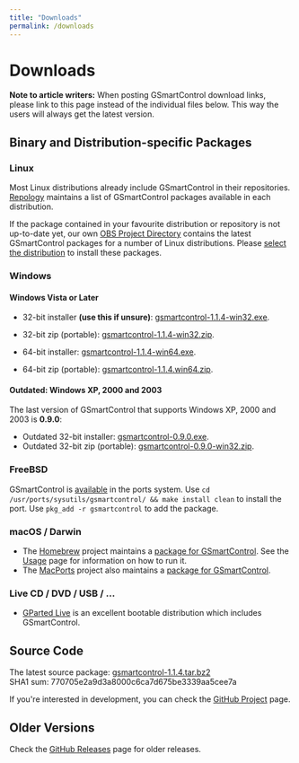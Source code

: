 ```yaml
---
title: "Downloads"
permalink: /downloads
---
```


# Downloads

**Note to article writers:** When posting GSmartControl download links, please
link to this page instead of the individual files below. This way the users will always get
the latest version.


## Binary and Distribution-specific Packages

### Linux

Most Linux distributions already include GSmartControl in their repositories.
[Repology](https://repology.org/project/gsmartcontrol/versions) maintains a list
of GSmartControl packages available in each distribution. 

If the package contained in your favourite distribution or repository is not up-to-date yet, our own
[OBS Project Directory](http://download.opensuse.org/repositories/home:/alex_sh:/gsmartcontrol:/stable_latest/)
contains the latest GSmartControl packages for a number of Linux distributions. Please
[select the distribution](https://software.opensuse.org//download.html?project=home%3Aalex_sh%3Agsmartcontrol%3Astable_latest&package=gsmartcontrol)
to install these packages.

### Windows

#### Windows Vista or Later

- 32-bit installer **(use this if unsure)**:
[gsmartcontrol-1.1.4-win32.exe](https://github.com/ashaduri/gsmartcontrol/releases/download/v1.1.4/gsmartcontrol-1.1.4-win32.exe).

- 32-bit zip (portable): [gsmartcontrol-1.1.4-win32.zip](https://github.com/ashaduri/gsmartcontrol/releases/download/v1.1.4/gsmartcontrol-1.1.4-win32.zip).

- 64-bit installer: [gsmartcontrol-1.1.4-win64.exe](https://github.com/ashaduri/gsmartcontrol/releases/download/v1.1.4/gsmartcontrol-1.1.4-win64.exe).

- 64-bit zip (portable): [gsmartcontrol-1.1.4.win64.zip](https://github.com/ashaduri/gsmartcontrol/releases/download/v1.1.4/gsmartcontrol-1.1.4-win64.zip).

#### Outdated: Windows XP, 2000 and 2003

The last version of GSmartControl that supports Windows XP, 2000 and 2003
is **0.9.0**:
- Outdated 32-bit installer: [gsmartcontrol-0.9.0.exe](https://github.com/ashaduri/gsmartcontrol/releases/download/v0.9.0/gsmartcontrol-0.9.0.exe).
- Outdated 32-bit zip (portable): [gsmartcontrol-0.9.0-win32.zip](https://github.com/ashaduri/gsmartcontrol/releases/download/v0.9.0/gsmartcontrol-0.9.0-win32.zip).


### FreeBSD

GSmartControl is [available](http://www.freshports.org/sysutils/gsmartcontrol) in the ports system.
Use `cd /usr/ports/sysutils/gsmartcontrol/ && make install clean` to install the port.
Use `pkg_add -r gsmartcontrol` to add the package.


### macOS / Darwin

- The [Homebrew](https://brew.sh/) project maintains a
[package for GSmartControl](https://formulae.brew.sh/formula/gsmartcontrol).
See the [Usage](usage.md) page for information on how to run it.
- The [MacPorts](https://www.macports.org/) project also maintains a
[package for GSmartControl](https://github.com/macports/macports-ports/blob/master/sysutils/gsmartcontrol/Portfile). 


### Live CD / DVD / USB / ...

- [GParted Live](http://gparted.org/livecd.php) is an excellent bootable distribution
which includes GSmartControl. 


## Source Code

The latest source package:
[gsmartcontrol-1.1.4.tar.bz2](https://github.com/ashaduri/gsmartcontrol/releases/download/v1.1.4/gsmartcontrol-1.1.4.tar.bz2) \
SHA1 sum: 770705e2a9d3a8000c6ca7d675be3339aa5cee7a

If you're interested in development, you can check the
[GitHub Project](https://github.com/ashaduri/gsmartcontrol) page.


## Older Versions
Check the [GitHub Releases](https://github.com/ashaduri/gsmartcontrol/releases) page for older releases.
